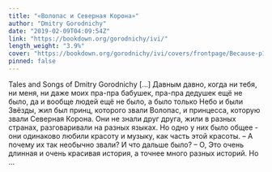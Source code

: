 ```yaml
---
title: "«Волопас и Северная Корона»"
author: "Dmitry Gorodnichy"
date: "2019-02-09T04:09:54Z"
link: "https://bookdown.org/gorodnichy/ivi/"
length_weight: "3.9%"
cover: "https://bookdown.org/gorodnichy/ivi/covers/frontpage/Because-p1a-275.jpg"
pinned: false
---
```


Tales and Songs of Dmitry Gorodnichy [...] Давным давно, когда ни тебя, ни меня, ни даже моих пра-пра бабушек, пра-пра дедушек ещё не было, да и вообще людей ещё не было, а было только Небо и были Звёзды, жил был принц, которого звали Волопас, и принцесса, которую звали Северная Корона. Они не знали друг друга, жили в разных странах, разговаривали на разных языках. Но одно у них было общее - они одинаково любили красоту и музыку, как часть этой красоты. – А почему их так необычно звали? И что дальше было? – О, Это очень длинная и очень красивая история, а точнее много разных историй. Но ...
